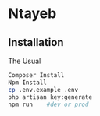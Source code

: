# Ntayeb

## Installation

The Usual
```bash
Composer Install
Npm Install
cp .env.example .env
php artisan key:generate
npm run    #dev or prod
